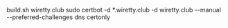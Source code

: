build.sh wiretty.club
sudo certbot -d *.wiretty.club -d wiretty.club --manual --preferred-challenges dns certonly